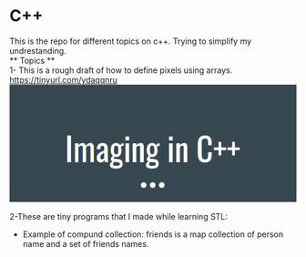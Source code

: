 # C++
This is the repo for different topics on c++. Trying to simplify my undrestanding.<br/>
** Topics **  
1- This is a rough draft of how to define pixels using arrays.   https://tinyurl.com/ydaqqnru  <br/>
![imaging c++](imaging-c++.PNG)

2-These are tiny programs that I made while learning STL:
  - Example of compund collection: friends is a map collection of person name and a set of friends names.

